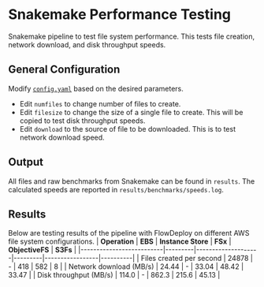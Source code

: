 # Snakemake Performance Testing
Snakemake pipeline to test file system performance. This tests file creation, network download, and disk throughput speeds.

## General Configuration
Modify [`config.yaml`](config/config.yaml) based on the desired parameters.
* Edit `numfiles` to change number of files to create.
* Edit `filesize` to change the size of a single file to create. This will be copied to test disk throughput speeds.
* Edit `download` to the source of file to be downloaded. This is to test network download speed.

## Output
All files and raw benchmarks from Snakemake can be found in `results`. The calculated speeds are reported in `results/benchmarks/speeds.log`.

## Results
Below are testing results of the pipeline with FlowDeploy on different AWS file system configurations.
| **Operation**            | **EBS** | **Instance Store** | **FSx** | **ObjectiveFS** | **S3Fs** |
|--------------------------|---------|--------------------|---------|-----------------|----------|
| Files created per second | 24878   | -                  | 418     | 582             | 8        |
| Network download (MB/s)  | 24.44   | -                  | 33.04   | 48.42           | 33.47    |
| Disk throughput (MB/s)   | 114.0   | -                  | 862.3   | 215.6           | 45.13    |